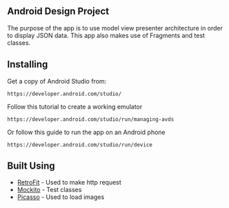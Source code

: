 ## Android Design Project

The purpose of the app is to use model view presenter architecture in order to display JSON data. This app also makes use of Fragments and test classes.

## Installing

Get a copy of Android Studio from:
```
https://developer.android.com/studio/
```
Follow this tutorial to create a working emulator
```
https://developer.android.com/studio/run/managing-avds
```
Or follow this guide to run the app on an Android phone
```
https://developer.android.com/studio/run/device
```
## Built Using
* [RetroFit](http://square.github.io/retrofit/) - Used to make http request
* [Mockito](http://site.mockito.org/) - Test classes
* [Picasso](http://square.github.io/picasso/) - Used to load images
